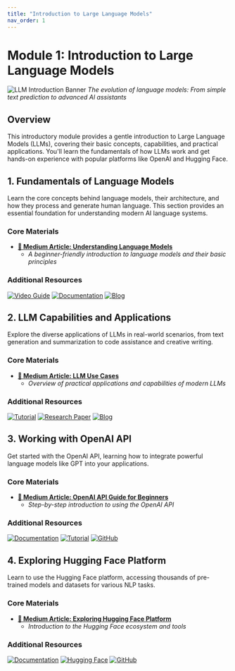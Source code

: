 ```yaml
---
title: "Introduction to Large Language Models"
nav_order: 1
---
```


# Module 1: Introduction to Large Language Models

![LLM Introduction Banner](https://github.com/user-attachments/assets/57f00617-fc23-425d-95e6-b28ec361898c)
*The evolution of language models: From simple text prediction to advanced AI assistants*

## Overview
This introductory module provides a gentle introduction to Large Language Models (LLMs), covering their basic concepts, capabilities, and practical applications. You'll learn the fundamentals of how LLMs work and get hands-on experience with popular platforms like OpenAI and Hugging Face.

## 1. Fundamentals of Language Models
Learn the core concepts behind language models, their architecture, and how they process and generate human language. This section provides an essential foundation for understanding modern AI language systems.

### Core Materials 
- **[📘 Medium Article: Understanding Language Models](url)**
  - *A beginner-friendly introduction to language models and their basic principles*

### Additional Resources
[![Video Guide](https://badgen.net/badge/Video/Stanford%20CS224N%20NLP/red)](https://www.youtube.com/playlist?list=PLoROMvodv4rOSH4v6133s9LFPRHjEmbmJ)
[![Documentation](https://badgen.net/badge/Documentation/Papers%20With%20Code/green)](https://paperswithcode.com/methods/category/language-models)
[![Blog](https://badgen.net/badge/Blog/Andrej%20Karpathy/pink)](https://karpathy.ai/)

## 2. LLM Capabilities and Applications
Explore the diverse applications of LLMs in real-world scenarios, from text generation and summarization to code assistance and creative writing.

### Core Materials
- **[📘 Medium Article: LLM Use Cases](url)**
  - *Overview of practical applications and capabilities of modern LLMs*

### Additional Resources
[![Tutorial](https://badgen.net/badge/Tutorial/DeepLearning.AI/blue)](https://www.deeplearning.ai/short-courses/)
[![Research Paper](https://badgen.net/badge/Paper/GPT-4%20Technical%20Report/purple)](https://arxiv.org/abs/2303.08774)
[![Blog](https://badgen.net/badge/Blog/Hugging%20Face%20Blog/pink)](https://huggingface.co/blog)

## 3. Working with OpenAI API
Get started with the OpenAI API, learning how to integrate powerful language models like GPT into your applications.

### Core Materials
- **[📘 Medium Article: OpenAI API Guide for Beginners](url)**
  - *Step-by-step introduction to using the OpenAI API*

### Additional Resources
[![Documentation](https://badgen.net/badge/Documentation/OpenAI%20Cookbook/green)](https://cookbook.openai.com/)
[![Tutorial](https://badgen.net/badge/Tutorial/OpenAI%20Examples/blue)](https://platform.openai.com/examples)
[![GitHub](https://badgen.net/badge/GitHub/OpenAI%20Cookbook%20Code/cyan)](https://github.com/openai/openai-cookbook)

## 4. Exploring Hugging Face Platform
Learn to use the Hugging Face platform, accessing thousands of pre-trained models and datasets for various NLP tasks.

### Core Materials
- **[📘 Medium Article: Exploring Hugging Face Platform](url)**
  - *Introduction to the Hugging Face ecosystem and tools*

### Additional Resources
[![Documentation](https://badgen.net/badge/Documentation/Hugging%20Face%20Course/green)](https://huggingface.co/course)
[![Hugging Face](https://badgen.net/badge/Hub/Model%20Repository/yellow)](https://huggingface.co/models)
[![GitHub](https://badgen.net/badge/GitHub/Transformers%20Library/cyan)](https://github.com/huggingface/transformers)
